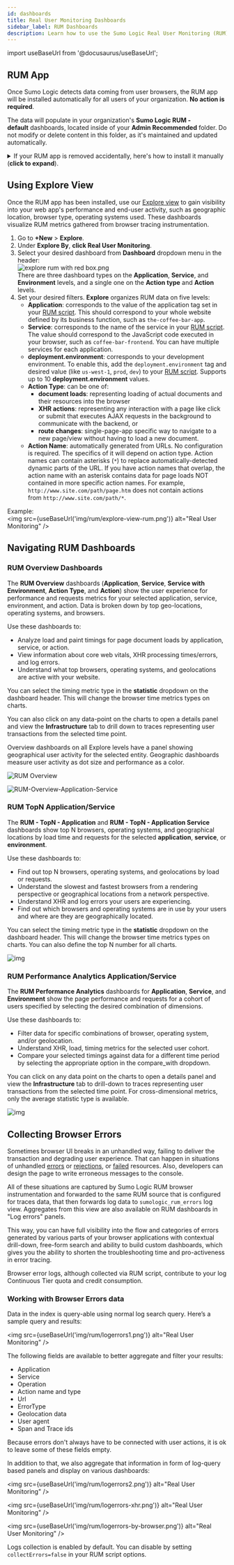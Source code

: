 ```yaml
---
id: dashboards
title: Real User Monitoring Dashboards
sidebar_label: RUM Dashboards
description: Learn how to use the Sumo Logic Real User Monitoring (RUM) Dashboards to gain visibility into application performance and end-user activity such as geographic location, browser type, operating systems used.
---
```


import useBaseUrl from '@docusaurus/useBaseUrl';


## RUM App

Once Sumo Logic detects data coming from user browsers, the RUM app will be installed automatically for all users of your organization. **No action is required**.

The data will populate in your organization's **Sumo Logic RUM - default** dashboards, located inside of your **Admin Recommended** folder. Do not modify or delete content in this folder, as it's maintained and updated automatically.

<details><summary>If your RUM app is removed accidentally, here's how to install it manually (<strong>click to expand</strong>).</summary>

1. Go to the **App Catalog**, then search for and select the **Real User Monitoring** app. 
1. Click **Add to Library**.
1. Provide an **App Name**. You can retain the existing name or enter a name of your choice for the app.
1. **Advanced**. Select the Location in Library (the default is the Personal folder in the library), or click New Folder to add a new folder.
1. Click **Add to Library**.
1. Once the app is installed, it will appear in your **Personal** folder or the folder you specified. From here, you can share it with your organization.

</details>


## Using Explore View

Once the RUM app has been installed, use our [Explore view](/docs/dashboards-new/explore-view.md) to gain visibility into your web app's performance and end-user activity, such as geographic location, browser type, operating systems used. These dashboards visualize RUM metrics gathered from browser tracing instrumentation.

1. Go to **+New** > **Explore**.
1. Under **Explore By**, **click Real User Monitoring**.
1. Select your desired dashboard from **Dashboard** dropdown menu in the header:<br/>![explore rum with red box.png](/img/rum/explore-rum-with-red-box.png)<br/> There are three dashboard types on the **Application**, **Service**, and **Environment** levels, and a single one on the **Action type** and **Action** levels.
1. Set your desired filters. **Explore** organizes RUM data on five levels:
   * **Application**: corresponds to the value of the application tag set in your [RUM script](/docs/apm/real-user-monitoring/configure-data-collection/#step-2-add-rum-script-to-your-page-header). This should correspond to your whole website defined by its business function, such as `the-coffee-bar-app`.
   * **Service**: corresponds to the name of the service in your [RUM script](/docs/apm/real-user-monitoring/configure-data-collection/#step-2-add-rum-script-to-your-page-header). The value should correspond to the JavaScript code executed in your browser, such as `coffee-bar-frontend`. You can have multiple services for each application.
   * **deployment.environment**: corresponds to your development environment. To enable this, add the `deployment.environment` tag and desired value (like `us-west-1`, `prod`, `dev`) to your [RUM script](/docs/apm/real-user-monitoring/configure-data-collection/#step-2-add-rum-script-to-your-page-header). Supports up to  10 **deployment.environment** values.
   * **Action Type**: can be one of:
     * **document loads**: representing loading of actual documents and their resources into the browser
     * **XHR actions**: representing any interaction with a page like click or submit that executes AJAX requests in the background to communicate with the backend, or
     * **route changes**: single-page-app specific way to navigate to a new page/view without having to load a new document.
   * **Action Name**: automatically generated from URLs. No configuration is required. The specifics of it will depend on action type. Action names can contain asterisks (`*`) to replace automatically-detected dynamic parts of the URL. If you have action names that overlap, the action name with an asterisk contains data for page loads NOT contained in more specific action names. For example, `http://www.site.com/path/page.htm` does not contain actions from `http://www.site.com/path/*`.

Example:<br/><img src={useBaseUrl('img/rum/explore-view-rum.png')} alt="Real User Monitoring" />


## Navigating RUM Dashboards

### RUM Overview Dashboards

The **RUM Overview** dashboards (**Application**, **Service**, **Service with Environment**, **Action Type**, and **Action**) show the user experience for performance and requests metrics for your selected application, service, environment, and action. Data is broken down by top geo-locations, operating systems, and browsers.

Use these dashboards to:
* Analyze load and paint timings for page document loads by application, service, or action.
* View information about core web vitals, XHR processing times/errors, and log errors.
* Understand what top browsers, operating systems, and geolocations are active with your website.

You can select the timing metric type in the **statistic** dropdown on the dashboard header. This will change the browser time metrics types on charts.

You can also click on any data-point on the charts to open a details panel and view the **Infrastructure** tab to drill down to traces representing user transactions from the selected time point.

Overview dashboards on all Explore levels have a panel showing geographical user activity for the selected entity. Geographic dashboards measure user activity as dot size and performance as a color.

![RUM Overview](/img/rum/RUM-Overview.png)

![RUM-Overview-Application-Service](/img/rum/RUM-Overview-Application-Service.png)

### RUM TopN Application/Service

The **RUM - TopN - Application** and **RUM - TopN - Application Service** dashboards show top N browsers, operating systems, and geographical locations by load time and requests for the selected **application**, **service**, or **environment**.

Use these dashboards to:
* Find out top N browsers, operating systems, and geolocations by load or requests.
* Understand the slowest and fastest browsers from a rendering perspective or geographical locations from a network perspective.
* Understand XHR and log errors your users are experiencing.
* Find out which browsers and operating systems are in use by your users and where are they are geographically located.

You can select the timing metric type in the **statistic** dropdown on the dashboard header. This will change the browser time metrics types on charts. You can also define the top N number for all charts.

![img](/img/rum/RUM-TopN-Application.png)

### RUM Performance Analytics Application/Service

The **RUM Performance Analytics** dashboards for **Application**, **Service**, and **Environment** show the page performance and requests for a cohort of users specified by selecting the desired combination of dimensions.

Use these dashboards to:
* Filter data for specific combinations of browser, operating system, and/or geolocation.
* Understand XHR, load, timing metrics for the selected user cohort.
* Compare your selected timings against data for a different time period by selecting the appropriate option in the compare_with dropdown.

You can click on any data point on the charts to open a details panel and view the **Infrastructure** tab to drill-down to traces representing user transactions from the selected time point. For cross-dimensional metrics, only the average statistic type is available.

![img](/img/rum/RUM-Performance-Analytics-Application.png)


## Collecting Browser Errors

Sometimes browser UI breaks in an unhandled way, failing to deliver the transaction and degrading user experience. That can happen in situations of unhandled [errors](https://developer.mozilla.org/en-US/docs/Web/API/Element/error_event) or [rejections](https://developer.mozilla.org/en-US/docs/Web/API/Window/unhandledrejection_event), or [failed](https://developer.mozilla.org/en-US/docs/Web/API/Element/error_event) resources. Also, developers can design the page to write erroneous messages to the console.

All of these situations are captured by Sumo Logic RUM browser instrumentation and forwarded to the same RUM source that is configured for traces data, that then forwards log data to `sumologic_rum_errors` log view. Aggregates from this view are also available on RUM dashboards in "Log errors" panels.

This way, you can have full visibility into the flow and categories of errors generated by various parts of your browser applications with contextual drill-down, free-form search and ability to build custom dashboards, which gives you the ability to shorten the troubleshooting time and pro-activeness in error tracing.

Browser error logs, although collected via RUM script, contribute to your log Continuous Tier quota and credit consumption.

### Working with Browser Errors data

Data in the index is query-able using normal log search query. Here’s a sample query and results:

<img src={useBaseUrl('img/rum/logerrors1.png')} alt="Real User Monitoring" />

The following fields are available to better aggregate and filter your results:
* Application
* Service
* Operation
* Action name and type
* Url
* ErrorType
* Geolocation data
* User agent
* Span and Trace ids

Because errors don't always have to be connected with user actions, it is ok to leave some of these fields empty.

In addition to that, we also aggregate that information in form of log-query based panels and display on various dashboards:

<img src={useBaseUrl('img/rum/logerrors2.png')} alt="Real User Monitoring" />

<img src={useBaseUrl('img/rum/logerrors-xhr.png')} alt="Real User Monitoring" />

<img src={useBaseUrl('img/rum/logerrors-by-browser.png')} alt="Real User Monitoring" />

Logs collection is enabled by default. You can disable by setting `collectErrors=false` in your RUM script options.
